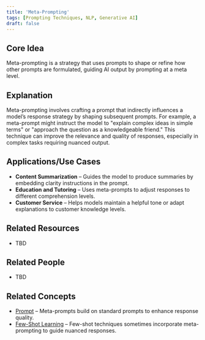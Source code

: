 ```yaml
---
title: 'Meta-Prompting'
tags: [Prompting Techniques, NLP, Generative AI]
draft: false
---
```


## Core Idea
Meta-prompting is a strategy that uses prompts to shape or refine how other prompts are formulated, guiding AI output by prompting at a meta level.

## Explanation
Meta-prompting involves crafting a prompt that indirectly influences a model’s response strategy by shaping subsequent prompts. For example, a meta-prompt might instruct the model to "explain complex ideas in simple terms" or "approach the question as a knowledgeable friend." This technique can improve the relevance and quality of responses, especially in complex tasks requiring nuanced output.

## Applications/Use Cases
- **Content Summarization** – Guides the model to produce summaries by embedding clarity instructions in the prompt.
- **Education and Tutoring** – Uses meta-prompts to adjust responses to different comprehension levels.
- **Customer Service** – Helps models maintain a helpful tone or adapt explanations to customer knowledge levels.

## Related Resources
- TBD

## Related People
- TBD

## Related Concepts
- [Prompt](../prompt) – Meta-prompts build on standard prompts to enhance response quality.
- [Few-Shot Learning](../few-shot_learning) – Few-shot techniques sometimes incorporate meta-prompting to guide nuanced responses.

